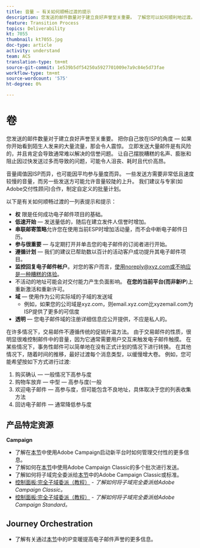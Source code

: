```yaml
---
title: 音量 — 有关如何顺畅过渡的提示
description: 您发送的邮件数量对于建立良好声誉至关重要。 了解您可以如何顺利地过渡。
feature: Transition Process
topics: Deliverability
kt: 7055
thumbnail: kt7055.jpg
doc-type: article
activity: understand
team: ACS
translation-type: tm+mt
source-git-commit: 1e539b5df54250a5927701009e7a9c84e5d73fae
workflow-type: tm+mt
source-wordcount: '575'
ht-degree: 0%

---
```



# 卷

您发送的邮件数量对于建立良好声誉至关重要。 把你自己放在ISP的角度 — 如果你开始看到陌生人发来的大量流量，那会令人震惊。 立即发送大量邮件是有风险的，并且肯定会导致通常难以解决的信誉问题。 让自己摆脱糟糕的名声、膨胀和阻止因过快发送过多而导致的问题，可能令人沮丧、耗时且代价高昂。

音量阈值因ISP而异，也可能因平均参与量度而异。 一些发送方需要非常低且速度较慢的音量，而另一些发送方可能允许音量较陡的上升。 我们建议与专家(如Adobe交付性顾问)合作，制定自定义的批量计划。

以下是有关如何顺畅过渡的一列表提示和提示：

* **权** 限是任何成功电子邮件项目的基础。
* **低速开始**  — 发送量低的，随后在建立发件人信誉时增加。
* **串联邮寄策略**&#x200B;允许您在使用当前ESP时增加活动量，而不会中断电子邮件日历。
* **参与很重要**  — 与定期打开并单击您的电子邮件的订阅者进行开始。
* **遵循计划**  — 我们的建议已帮助数以百计的活动客户成功提升其电子邮件项目。
* **监控回复电子邮件帐户**。对您的客户而言，使用noreply@xyz.com或不响应是一种糟糕的体验。
* 不活动的地址可能会对交付能力产生负面影响。 **在您的当前平台(而非新IP**)上重新激活和重新许可。
* **域**  — 使用作为公司实际域的子域的发送域
   * 例如，如果您的公司域是xyz.com，则email.xyz.com比xyzemail.com为ISP提供了更多的可信度
* **透明**  — 您电子邮件域的注册详细信息应公开提供，不应是私人的。

在许多情况下，交易邮件不遵循传统的促销升温方法。 由于交易邮件的性质，很明显很难控制邮件中的音量，因为它通常需要用户交互来触发电子邮件触摸。 在某些情况下，事务性邮件可以简单地在没有正式计划的情况下进行转换。 在其他情况下，随着时间的推移，最好过渡每个消息类型，以缓慢增大卷。 例如，您可能希望按如下方式进行过渡:

1. 购买确认 — 一般情况下高参与度
2. 购物车放弃 — 中型 — 高参与度(一般
3. 欢迎电子邮件 — 高参与度，但可能包含不良地址，具体取决于您的列表收集方法
4. 回访电子邮件 — 通常降低参与度

## 产品特定资源

**Campaign**

* 了解在[本节](/help/additional-resources/ac-starting-new-platform.md)中使用Adobe Campaign启动新平台时如何管理交付性的更多信息。
* 了解如何在[本节](https://experienceleague.adobe.com/docs/campaign-classic/using/sending-messages/key-steps-when-creating-a-delivery/steps-sending-the-delivery.html#sending-using-multiple-waves)中使用Adobe Campaign Classic的多个批次进行发送。
* 了解如何将子域完全委派给[本节](/help/additional-resources/ac-domain-name-setup.md)中的Adobe Campaign Classic或标准。
* [控制面板:完全子域委派（教程）](https://experienceleague.corp.adobe.com/docs/campaign-classic-learn/control-panel/subdomains-and-certificates/subdomain-delegation.html) - *了解如何将子域完全委派给Adobe Campaign Classic。*
* [控制面板:完全子域委派（教程）](https://experienceleague.corp.adobe.com/docs/campaign-standard-learn/control-panel/subdomains-and-certificates/subdomain-delegation.html) - *了解如何将子域完全委派给Adobe Campaign Standard。*

## Journey Orchestration

* 了解有关通过[本节](/help/additional-resources/increase-reputation-with-ip-warming.md)中的IP变暖提高电子邮件声誉的更多信息。
